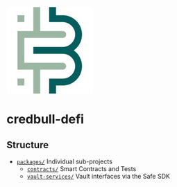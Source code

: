 <img src="credbull-logo.jpg"/>

# credbull-defi

## Structure
* [`packages/`](./packages) Individual sub-projects
   * [`contracts/`](./packages/contracts) Smart Contracts and Tests
   * [`vault-services/`](./packages/vault-services) Vault interfaces via the Safe SDK
   